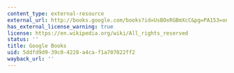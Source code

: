 ```yaml
---
content_type: external-resource
external_url: http://books.google.com/books?id=UsBOxRGBmXcC&pg=PA153=onepage
has_external_license_warning: true
license: https://en.wikipedia.org/wiki/All_rights_reserved
status: ''
title: Google Books
uid: 5ddfd9d9-39c0-4228-a4ca-f1a707022ff2
wayback_url: ''
---
```

